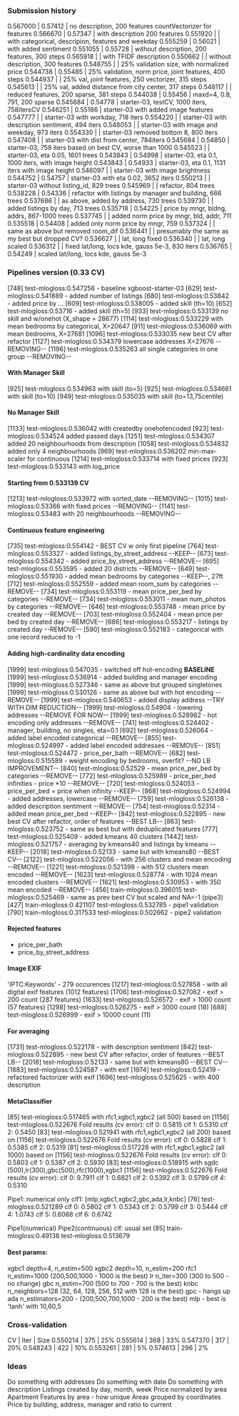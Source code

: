 ### Submission history
0.567000 | 0.57412 | no description, 200 features countVectorizer for features
0.566670 | 0.57347 | with description 200 features
0.551920 |         | with categorical, descripion, features and weekday
0.555259 | 0.56021 | with added sentiment
0.551055 | 0.55728 | without description, 200 features, 300 steps
0.565918 |         | with TFIDF description
0.550662 |         | without description, 300 features
0.548755 | 		   | 25% validation size, with normalized price
0.544738 | 0.55485 | 25% validation, norm price, joint features, 400 steps
0.544937 |         | 25% val, joint features, 250 vectorizer, 315 steps
0.545613 |         | 25% val, added distance from city center, 317 steps
0.548117 |         | reduced features, 200 sparse, 381 steps
0.544038 | 0.55456 | maxd=4, 0.8, 791, 200 sparse
0.545684 | 0.54778 | starter-03, testCV, 1000 iters, 758itersCV
0.546251 | 0.55186 | starter-03 with added image features
0.547777 |         | starter-03 with workday, 718 iters
0.554220 |         | starter-03 with description sentiment, 494 iters
0.548053 |         | starter-03 with image and weekday, 973 iters
0.554330 |         | starter-03 removed bottom 8, 800 iters
0.547408 |         | starter-03 with dist from center, 784iters
0.545684 | 0.54850 | starter-03, 758 iters based on best CV, worse than 1000
0.545523 |         | starter-03, eta 0.05, 1601 trees
0.543843 | 0.54998 | starter-03, eta 0.1, 1000 iters, with image height
0.543843 | 0.54933 | starter-03, eta 0.1, 1131 iters with image height
0.546097 |         | starter-03 with image brightness
0.544752 | 0.54757 | starter-03 with eta 0.02, 3652 iters
0.550213 |         | starter-03 without listing_id, 829 trees
0.545969 |         | refactor, 804 trees
0.538228 | 0.54336 | refactor with listings by manager and building, 666 trees
0.537686 |         | as above, added by address, 730 trees
0.539730 |         | added listings by day, 713 trees
0.535718 | 0.54225 | price by mngr, bldng, addrs, 867-1000 trees
0.537745 |         | added norm price by mngr, bld, addr, 711
0.535518 | 0.54408 | added only norm price by mngr, 759
0.537324 |         | same as above but removed room_dif
0.536441 |         | presumably the same as my best but dropped CV?
0.536627 |         | lat, long fixed
0.536340 |         | lat, long scaled
0.536312 |         | fixed lat/long, locs kde, gauss 5e-3, 830 iters
0.536765 | 0.54249 | scaled lat/long, locs kde, gauss 5e-3

### Pipelines version (0.33 CV)
[748] test-mlogloss:0.547256 - baseline xgboost-starter-03
[629] test-mlogloss:0.541889 - added number of listings
[680] test-mlogloss:0.53842 - added price by ...
[609] test-mlogloss:0.538005 - added skill (th=10)
[652] test-mlogloss:0.53716 - added skill (th=5)
[933] test-mlogloss:0.533139 no skill and w/onehot (X_shape = 28677)
[1114] test-mlogloss:0.533229 with mean bedrooms by categorical, X=20647
[911] test-mlogloss:0.536069 with mean bedrooms, X=27681
[1096] test-mlogloss:0.533035 new best CV after refactor
[1127] test-mlogloss:0.534379 lowercase addresses X=27676 --REMOVING--
[1196] test-mlogloss:0.535263 all single categories in one group --REMOVING--

#### With Manager Skill
[925] test-mlogloss:0.534963 with skill (to=5)
[925] test-mlogloss:0.534661 with skill (to=10)
[949] test-mlogloss:0.535035 with skill (to=13,75centile)
#### No Manager Skill
[1133] test-mlogloss:0.536042 with createdby onehotencoded
[923] test-mlogloss:0.534524 added passed days
[1251] test-mlogloss:0.534307 added 20 neighbourhoods from description
[1058] test-mlogloss:0.534832 added only 4 neighbourhoods
[969] test-mlogloss:0.536202 min-max-scaler for continuous
[1214] test-mlogloss:0.533714 with fixed prices
[923] test-mlogloss:0.533143 with log_price
#### Starting from 0.533139 CV
[1213] test-mlogloss:0.533972 with sorted_date --REMOVING--
[1015] test-mlogloss:0.53366 with fixed prices --REMOVING--
[1141] test-mlogloss:0.53483 with 20 neighbourhoods --REMOVING--
#### Continuous feature engineering
[735] test-mlogloss:0.554142 - BEST CV w only first pipeline
[764] test-mlogloss:0.553327 - added listings_by_street_address --KEEP--
[673] test-mlogloss:0.554342 - added price_by_street_address --REMOVE--
[695] test-mlogloss:0.553595 - added 20 districts --REMOVE--
[649] test-mlogloss:0.551930 - added mean bedrooms by categories --KEEP--, 27ft
[712] test-mlogloss:0.552559 - added mean room_sum by categories --REMOVE--
[734] test-mlogloss:0.553119 - mean price_per_bed by categories --REMOVE--
[734] test-mlogloss:0.553011 - mean num_photos by categories --REMOVE--
[646] test-mlogloss:0.553748 - mean price by created day --REMOVE--
[703] test-mlogloss:0.552404 - mean price per bed by created day --REMOVE--
[686] test-mlogloss:0.553217 - listings by created day --REMOVE--
[590] test-mlogloss:0.552183 - categorical with one record reduced to -1

#### Adding high-cardinality data encoding
[1999] test-mlogloss:0.547035 - switched off hot-encoding **BASELINE**
[1999] test-mlogloss:0.536914 - added building and manager encoding
[1999] test-mlogloss:0.527346 - same as above but grouped singletones
[1999] test-mlogloss:0.530126 - same as above but with hot encoding --REMOVE--
[1999] test-mlogloss:0.540653 - added display address --TRY WITH DIM REDUCTION--
[1999] test-mlogloss:0.54904 - lowering addresses --REMOVE FOR NOW--
[1999] test-mlogloss:0.528982 - hot encoding only addresses --REMOVE--
[741] test-mlogloss:0.524402 - manager, building, no singles, eta=0.1
[692] test-mlogloss:0.526064 - added label encoded categorical --REMOVE--
[855] test-mlogloss:0.524997 - added label encoded addresses --REMOVE--
[851] test-mlogloss:0.524472 - price_per_bath --REMOVE--
[682] test-mlogloss:0.515589 - weight encoding by bedrooms, overfit? --NO LB IMPROVEMENT--
[840] test-mlogloss:0.52529 - mean price_per_bed by categories --REMOVE--
[772] test-mlogloss:0.525989 - price_per_bed infinities - price *10 --REMOVE--
[720] test-mlogloss:0.524053 - price_per_bed = price when infinity --KEEP--
[868] test-mlogloss:0.524994 - added addresses, lowercase --REMOVE--
[759] test-mlogloss:0.526138 - added description sentiment --REMOVE--
[754] test-mlogloss:0.52314 - added mean price_per_bed --KEEP--
[842] test-mlogloss:0.522895 - new best CV after refactor, order of features --BEST LB--
[863] test-mlogloss:0.523752 - same as best but with deduplicated features
[777] test-mlogloss:0.525409 - added kmeans 40 clusters
[1442] test-mlogloss:0.521757 - averaging by kmeans40 and listings by kmeans --KEEP--
[2018] test-mlogloss:0.52133 - same but with kmeans80 --BEST CV--
[2122] test-mlogloss:0.522056 - with 256 clusters and mean encoding --REMOVE--
[1221] test-mlogloss:0.521398 - with 512 clusters mean encoded --REMOVE--
[1623] test-mlogloss:0.528774 - with 1024 mean encoded clusters --REMOVE--
[1821] test-mlogloss:0.530953 - with 350 mean encoded --REMOVE--
[456] train-mlogloss:0.396015	test-mlogloss:0.525469 - same as prev best CV but scaled and NA=-1 (pipe3)
[427]	train-mlogloss:0.421107	test-mlogloss:0.532785 - pipe1 validation
[790]	train-mlogloss:0.317533	test-mlogloss:0.502662 - pipe2 validation

#### Rejected features
- price_per_bath
- price_by_street_address

#### Image EXIF
'IPTC:Keywords' - 279 occurences
[1217] test-mlogloss:0.527858 - with all digital exif features (1012 features)
[1706] test-mlogloss:0.527062 - exif > 200 count (287 features)
[1633] test-mlogloss:0.526572 - exif > 1000 count (57 features)
[1298] test-mlogloss:0.526275 - exif > 3000 count (18)
[688] test-mlogloss:0.526999 - exif > 10000 count (11)

#### For averaging
[1731] test-mlogloss:0.522178 - with description sentiment
[842] test-mlogloss:0.522895 - new best CV after refactor, order of features --BEST LB--
[2018] test-mlogloss:0.52133 - same but with kmeans80 --BEST CV--
[1883] test-mlogloss:0.524587 - with exif
[1974] test-mlogloss:0.52419 - refactored factorizer with exif
[1696] test-mlogloss:0.525625 - with 400 description

#### MetaClassifier
[85] test-mlogloss:0.517465 with rfc1,xgbc1,xgbc2 (all 500) based on
[1156] test-mlogloss:0.522676
Fold results (cv error):
clf  0: 0.5815
clf  1: 0.5310
clf  2: 0.5450
[83] test-mlogloss:0.521941 with rfc1,xgbc1,xgbc2 (all 200) based on
[1156] test-mlogloss:0.522676
Fold results (cv error):
clf  0: 0.5828
clf  1: 0.5385
clf  2: 0.5319
[81] test-mlogloss:0.517228 with rfc1,xgbc1,xgbc2 (all 1000) based on
[1156] test-mlogloss:0.522676
Fold results (cv error):
clf  0: 0.5803
clf  1: 0.5387
clf  2: 0.5930
[83] test-mlogloss:0.518915 with sgdc (500),lr(300),gbc(500),rfc(1000),xgbc1
[1156] test-mlogloss:0.522676
Fold results (cv error):
clf  0: 9.7911
clf  1: 0.6821
clf  2: 0.5392
clf  3: 0.5799
clf  4: 0.5310

Pipe1: numerical only
clf1: [mlp,xgbc1,xgbc2,gbc,ada,lr,knbc]
[76] test-mlogloss:0.521289
clf  0: 0.5802
clf  1: 0.5343
clf  2: 0.5799
clf  3: 0.5444
clf  4: 1.0743
clf  5: 0.6068
clf  6: 0.6742

Pipe1(numerical)
Pipe2(continuous)
clf: usual set
[85]	train-mlogloss:0.49138	test-mlogloss:0.513679


#### Best params:
xgbc1 depth=4, n_estim=500
xgbc2 depth=10, n_estim=200
rfc1 n_estim=1000 (200,500,1000 - 1000 is the best)
lr n_iter=300 (300 to 500 - no change)
gbc n_estim=700 (500 to 700 - 700 is the best)
knbc n_neighbors=128 (32, 64, 128, 256, 512 with 128 is the best)
gpc - hangs up
ada n_estimators=200 - (200,500,700,1000 - 200 is the best)
mlp - best is 'tanh' with 10,60,5

### Cross-validation
CV | Iter | Size
0.550214 | 375 | 25%
0.555614 | 368 | 33%
0.547370 | 317 | 20%
0.548243 | 422 | 10%
0.553261 | 281 | 5%
0.574613 | 296 | 2%

### Ideas
Do something with addresses
Do something with date
Do something with description
Listings created by day, month, week
Price normalized by area
Apartment Features by area - how unique
Areas grouped by coordinates
Price by building, address, manager and ratio to current